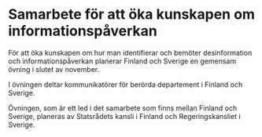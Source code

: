 # Samarbete för att öka kunskapen om informationspåverkan

För att öka kunskapen om hur man identifierar och bemöter desinformation och informationspåverkan planerar Finland och Sverige en gemensam övning i slutet av november.

I övningen deltar kommunikatörer för berörda departement i Finland och Sverige.

Övningen, som är ett led i det samarbete som finns mellan Finland och Sverige, planeras av Statsrådets kansli i Finland och Regeringskansliet i Sverige.

